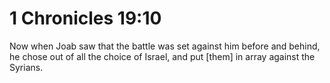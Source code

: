 # 1 Chronicles 19:10

Now when Joab saw that the battle was set against him before and behind, he chose out of all the choice of Israel, and put [them] in array against the Syrians.